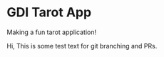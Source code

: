 # GDI Tarot App
Making a fun tarot application!


Hi, This is some test text for git branching and PRs.